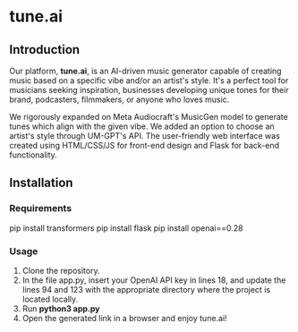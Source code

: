 # tune.ai

## Introduction

Our platform, **tune.ai**, is an AI-driven music generator capable of creating music based on a specific vibe and/or an artist's style. It's a perfect tool for musicians seeking inspiration, businesses developing unique tones for their brand, podcasters, filmmakers, or anyone who loves music.

We rigorously expanded on Meta Audiocraft's MusicGen model to generate tunes which align with the given vibe. We added an option to choose an artist's style through UM-GPT's API. The user-friendly web interface was created using HTML/CSS/JS for front-end design and Flask for back-end functionality.

## Installation

### Requirements
pip install transformers
pip install flask
pip install openai==0.28

### Usage

1. Clone the repository.
2. In the file app.py, insert your OpenAI API key in lines 18, and update the lines 94 and 123 with the appropriate directory where the project is located locally.
3. Run **python3 app.py**
4. Open the generated link in a browser and enjoy tune.ai!

